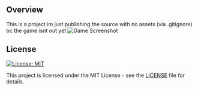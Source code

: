 
## Overview

This is a project im just publishing the source with no assets (via .gitignore) bc the game isnt out yet
![Game Screenshot](imgs/tboi-repentance.gif)

## License

[![License: MIT](https://img.shields.io/badge/License-MIT-yellow.svg)](https://opensource.org/licenses/MIT)

This project is licensed under the MIT License - see the [LICENSE](LICENSE) file for details.
